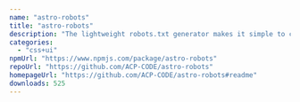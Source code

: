 ```yaml
---
name: "astro-robots"
title: "astro-robots"
description: "The lightweight robots.txt generator makes it simple to create compliant robots.txt files specifically for Astro integrations, with zero-config support, an intuitive JSDoc API, and always up-to-date verified bots user-agents."
categories:
  - "css+ui"
npmUrl: "https://www.npmjs.com/package/astro-robots"
repoUrl: "https://github.com/ACP-CODE/astro-robots"
homepageUrl: "https://github.com/ACP-CODE/astro-robots#readme"
downloads: 525
---
```

